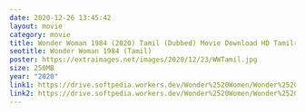 ```yaml
---
date: 2020-12-26 13:45:42
layout: movie
category: movie
title: Wonder Woman 1984 (2020) Tamil (Dubbed) Movie Download HD Tamilrockers isaidub
seotitle: Wonder Woman 1984 (Tamil)
poster: https://extraimages.net/images/2020/12/23/WWTamil.jpg
size: 250MB
year: "2020"
link1: https://drive.softpedia.workers.dev/Wonder%2520Women/Wonder%2520Woman%25201984%2520(2020)%2520250MB.mkv?rootId=0AN9zhQ1hps-9Uk9PVA
link2: https://drive.softpedia.workers.dev/Wonder%2520Women/Wonder%2520Woman%25201984%2520(2020)%2520250MB.mkv?rootId=0AN9zhQ1hps-9Uk9PVA
---
```


